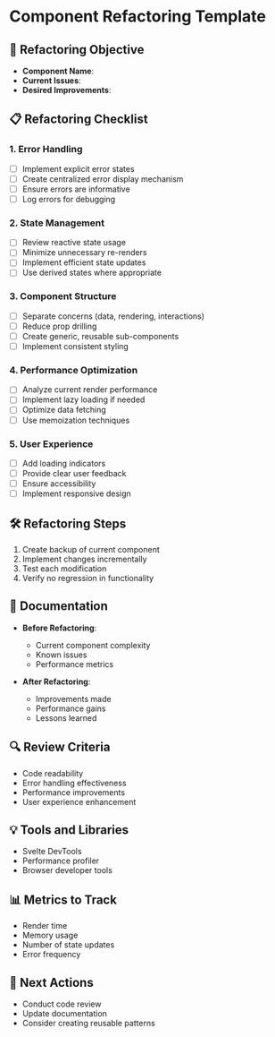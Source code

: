# Component Refactoring Template

## 🎯 Refactoring Objective
- **Component Name**: 
- **Current Issues**: 
- **Desired Improvements**: 

## 📋 Refactoring Checklist

### 1. Error Handling
- [ ] Implement explicit error states
- [ ] Create centralized error display mechanism
- [ ] Ensure errors are informative
- [ ] Log errors for debugging

### 2. State Management
- [ ] Review reactive state usage
- [ ] Minimize unnecessary re-renders
- [ ] Implement efficient state updates
- [ ] Use derived states where appropriate

### 3. Component Structure
- [ ] Separate concerns (data, rendering, interactions)
- [ ] Reduce prop drilling
- [ ] Create generic, reusable sub-components
- [ ] Implement consistent styling

### 4. Performance Optimization
- [ ] Analyze current render performance
- [ ] Implement lazy loading if needed
- [ ] Optimize data fetching
- [ ] Use memoization techniques

### 5. User Experience
- [ ] Add loading indicators
- [ ] Provide clear user feedback
- [ ] Ensure accessibility
- [ ] Implement responsive design

## 🛠 Refactoring Steps
1. Create backup of current component
2. Implement changes incrementally
3. Test each modification
4. Verify no regression in functionality

## 📝 Documentation
- **Before Refactoring**:
  - Current component complexity
  - Known issues
  - Performance metrics

- **After Refactoring**:
  - Improvements made
  - Performance gains
  - Lessons learned

## 🔍 Review Criteria
- Code readability
- Error handling effectiveness
- Performance improvements
- User experience enhancement

## 💡 Tools and Libraries
- Svelte DevTools
- Performance profiler
- Browser developer tools

## 📊 Metrics to Track
- Render time
- Memory usage
- Number of state updates
- Error frequency

## 🚀 Next Actions
- Conduct code review
- Update documentation
- Consider creating reusable patterns
